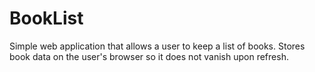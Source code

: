 # BookList

Simple web application that allows a user to keep a list of books. Stores book data on the user's browser so it does not vanish upon refresh.
